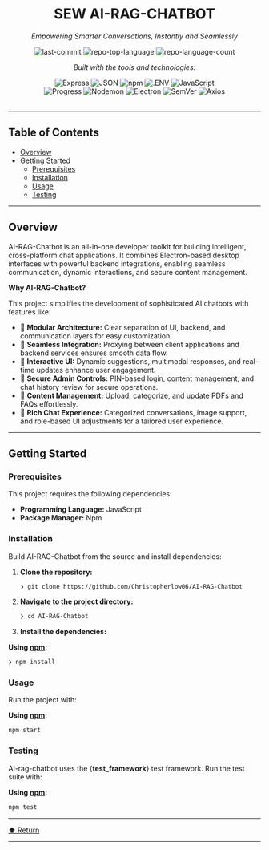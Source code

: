<div id="top">

<!-- HEADER STYLE: CLASSIC -->
<div align="center">


# SEW AI-RAG-CHATBOT

<em>Empowering Smarter Conversations, Instantly and Seamlessly</em>

<!-- BADGES -->
<img src="https://img.shields.io/github/last-commit/Christopherlow06/AI-RAG-Chatbot?style=flat&logo=git&logoColor=white&color=0080ff" alt="last-commit">
<img src="https://img.shields.io/github/languages/top/Christopherlow06/AI-RAG-Chatbot?style=flat&color=0080ff" alt="repo-top-language">
<img src="https://img.shields.io/github/languages/count/Christopherlow06/AI-RAG-Chatbot?style=flat&color=0080ff" alt="repo-language-count">

<em>Built with the tools and technologies:</em>

<img src="https://img.shields.io/badge/Express-000000.svg?style=flat&logo=Express&logoColor=white" alt="Express">
<img src="https://img.shields.io/badge/JSON-000000.svg?style=flat&logo=JSON&logoColor=white" alt="JSON">
<img src="https://img.shields.io/badge/npm-CB3837.svg?style=flat&logo=npm&logoColor=white" alt="npm">
<img src="https://img.shields.io/badge/.ENV-ECD53F.svg?style=flat&logo=dotenv&logoColor=black" alt=".ENV">
<img src="https://img.shields.io/badge/JavaScript-F7DF1E.svg?style=flat&logo=JavaScript&logoColor=black" alt="JavaScript">
<br>
<img src="https://img.shields.io/badge/Progress-5CE500.svg?style=flat&logo=Progress&logoColor=white" alt="Progress">
<img src="https://img.shields.io/badge/Nodemon-76D04B.svg?style=flat&logo=Nodemon&logoColor=white" alt="Nodemon">
<img src="https://img.shields.io/badge/Electron-47848F.svg?style=flat&logo=Electron&logoColor=white" alt="Electron">
<img src="https://img.shields.io/badge/SemVer-3F4551.svg?style=flat&logo=SemVer&logoColor=white" alt="SemVer">
<img src="https://img.shields.io/badge/Axios-5A29E4.svg?style=flat&logo=Axios&logoColor=white" alt="Axios">

</div>
<br>

---

## Table of Contents

- [Overview](#overview)
- [Getting Started](#getting-started)
    - [Prerequisites](#prerequisites)
    - [Installation](#installation)
    - [Usage](#usage)
    - [Testing](#testing)

---

## Overview

AI-RAG-Chatbot is an all-in-one developer toolkit for building intelligent, cross-platform chat applications. It combines Electron-based desktop interfaces with powerful backend integrations, enabling seamless communication, dynamic interactions, and secure content management.

**Why AI-RAG-Chatbot?**

This project simplifies the development of sophisticated AI chatbots with features like:

- 🧩 **Modular Architecture:** Clear separation of UI, backend, and communication layers for easy customization.
- 🚀 **Seamless Integration:** Proxying between client applications and backend services ensures smooth data flow.
- 🎯 **Interactive UI:** Dynamic suggestions, multimodal responses, and real-time updates enhance user engagement.
- 🔐 **Secure Admin Controls:** PIN-based login, content management, and chat history review for secure operations.
- 📂 **Content Management:** Upload, categorize, and update PDFs and FAQs effortlessly.
- 💬 **Rich Chat Experience:** Categorized conversations, image support, and role-based UI adjustments for a tailored user experience.

---

## Getting Started

### Prerequisites

This project requires the following dependencies:

- **Programming Language:** JavaScript
- **Package Manager:** Npm

### Installation

Build AI-RAG-Chatbot from the source and install dependencies:

1. **Clone the repository:**

    ```sh
    ❯ git clone https://github.com/Christopherlow06/AI-RAG-Chatbot
    ```

2. **Navigate to the project directory:**

    ```sh
    ❯ cd AI-RAG-Chatbot
    ```

3. **Install the dependencies:**

**Using [npm](https://www.npmjs.com/):**

```sh
❯ npm install
```

### Usage

Run the project with:

**Using [npm](https://www.npmjs.com/):**

```sh
npm start
```

### Testing

Ai-rag-chatbot uses the {__test_framework__} test framework. Run the test suite with:

**Using [npm](https://www.npmjs.com/):**

```sh
npm test
```

---

<div align="left"><a href="#top">⬆ Return</a></div>

---
